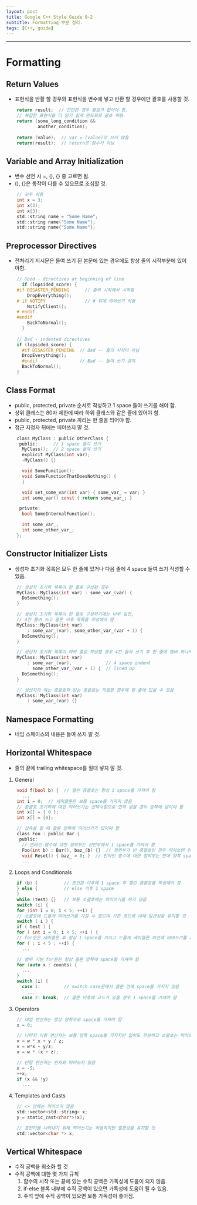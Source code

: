 ```yaml
---
layout: post
title: Google C++ Style Guide 9-2
subtitle: Formatting 부분 정리.
tags: [C++, guide]
---
```


-------------

# Formatting
## Return Values
- 표현식을 반활 할 경우와 표현식을 변수에 넣고 반환 할 경우에만 괄호를 사용할 것.
~~~C
    return result;  // 간단한 경우 괄호가 없어야 함.
    // 복잡한 표현식을 더 읽기 쉽게 만드므로 괄호 허용.
    return (some_long_condition &&
            another_condition);
			
    return (value);  // var = (value)로 쓰지 않음
	return(result);  // return은 함수가 아님
~~~

## Variable and Array Initialization
- 변수 선언 시 =, (), {} 중 고르면 됨.
- (), {}은 동작이 다를 수 있으므로 조심할 것.
~~~C
    // 모두 허용
    int x = 3;
    int x(3);
    int x{3};
    std::string name = "Some Name";
    std::string name("Some Name");
    std::string name{"Some Name"};
~~~

## Preprocessor Directives
- 전처리기 지시문은 들여 쓰기 된 본문에 있는 경우에도 항상 줄의 시작부분에 있어야함.
~~~C
    // Good - directives at beginning of line
      if (lopsided_score) {
    #if DISASTER_PENDING      // 줄의 시작에서 시작함
        DropEverything();
    # if NOTIFY               // # 뒤에 띄어쓰기 허용
        NotifyClient();
    # endif
    #endif
        BackToNormal();
      }
  
    // Bad - indented directives
    if (lopsided_score) {
      #if DISASTER_PENDING  // Bad -- 줄의 시작이 아님
      DropEverything();
      #endif                // Bad -- 들여 쓰기 금지
      BackToNormal();
    }
~~~
## Class Format
- public, protected, private 순서로 작성하고 1 space 들여 쓰기를 해야 함.
- 상위 클래스는 80자 제한에 따라 하위 클래스와 같은 줄에 있어야 함.
- public, protected, private 끼리는 한 줄을 띄어야 함.
- 접근 지정자 뒤에는 띄어쓰지 말 것.
~~~C
    class MyClass : public OtherClass {
     public:      // 1 space 들여 쓰기
      MyClass();  // 2 space 들여 쓰기
      explicit MyClass(int var);
      ~MyClass() {}

      void SomeFunction();
      void SomeFunctionThatDoesNothing() {
      }

      void set_some_var(int var) { some_var_ = var; }
      int some_var() const { return some_var_; }

     private:
      bool SomeInternalFunction();

      int some_var_;
      int some_other_var_;
    };
~~~

## Constructor Initializer Lists
- 생성자 초기화 목록은 모두 한 줄에 있거나 다음 줄에 4 space 들여 쓰기 작성할 수 있음.
~~~C
    // 생성자 초기화 목록이 한 줄로 구성된 경우
    MyClass::MyClass(int var) : some_var_(var) {
      DoSomething();
    }

    // 생성자 초기화 목록이 한 줄로 구성하기에는 너무 길면,
    // 4칸 들여 쓰고 콜론 이후 목록을 작성해야 함
    MyClass::MyClass(int var)
        : some_var_(var), some_other_var_(var + 1) {
      DoSomething();
    }

    // 생성자 초기화 목록이 여러 줄로 작성할 경우 4칸 들여 쓰기 후 한 줄에 멤버 하나씩 작성 후 열을 맞춰야 함
    MyClass::MyClass(int var)
        : some_var_(var),             // 4 space indent
          some_other_var_(var + 1) {  // lined up
      DoSomething();
    }

    // 생성자의 여는 중괄호와 닫는 중괄호는 적절한 경우에 한 줄에 있을 수 있음
    MyClass::MyClass(int var)
        : some_var_(var) {}
~~~

## Namespace Formatting
- 네임 스페이스의 내용은 들여 쓰지 말 것.

## Horizontal Whitespace
- 줄의 끝에 trailing whitespace를 절대 넣지 말 것.
1. General

~~~C
    void f(bool b) {  // 열린 중괄호는 항상 1 space를 가져야 함
      ...
    int i = 0;  // 세미클론은 보통 space를 가지지 않음
    // 중괄호 초기화에 대한 띄어쓰기는 선택사항으로 만약 넣을 경우 양쪽에 넣어야 함
    int x[] = { 0 };
    int x[] = {0};

    // 상속을 할 때 콜론 양쪽에 띄어쓰기가 있어야 함
    class Foo : public Bar {
     public:
      // 인라인 함수에 대한 정의부는 선언부에서 1 space를 가져야 함
      Foo(int b) : Bar(), baz_(b) {}  // 정의부가 빈 중괄호인 경우 띄어쓰면 안 됨
      void Reset() { baz_ = 0; }  // 인라인 함수에 대한 정의부는 안에 양쪽 space를 넣어야 함
      ...
~~~
2. Loops and Conditionals
~~~C
    if (b) {          // 조건문 이후에 1 space 후 열린 중괄호를 작성해야 함
    } else {          // else 이후 1 space
    }
    while (test) {}   // 보통 소괄호에는 띄어쓰기를 하지 않음
    switch (i) {
    for (int i = 0; i < 5; ++i) {
    // 소괄호에 드물게 띄어쓰기를 가질 수 있으며 기존 코드에 대해 일관성을 유지할 것
    switch ( i ) {
    if ( test ) {
    for ( int i = 0; i < 5; ++i ) {
    // for문은 세미콜론 후 항상 1 space를 가지고 드믈게 세미클론 이전에 띄어쓰기를 가질 수 있음
    for ( ; i < 5 ; ++i) {
      ...

    // 범위 기반 for문은 항상 콜론 양쪽에 space를 가져야 함
    for (auto x : counts) {
      ...
    }
    switch (i) {
      case 1:         // switch case문에서 클론 전에 space를 가지지 않음
        ...
      case 2: break;  // 콜론 이후에 코드가 있을 경우 1 space를 가져야 함
~~~
3. Operators
~~~C
    // 대입 연산자는 항상 양쪽으로 space를 가져야 함
    x = 0;

    // 나머지 이항 연산자는 보통 양쪽 space를 가지지만 없어도 무방하고 소괄호는 띄어쓰지 않음
    v = w * x + y / z;
    v = w*x + y/z;
    v = w * (x + z);

    // 단항 연산자는 인자와 띄어쓰지 않음
    x = -5;
    ++x;
    if (x && !y)
      ...
~~~
4. Templates and Casts
~~~C
    // <> 안에는 띄어쓰지 않음
    std::vector<std::string> x;
    y = static_cast<char*>(x);

    // 포인터를 나타내기 위해 띄어쓰기는 허용하지만 일관성을 유지할 것
    std::vector<char *> x;
~~~

## Vertical Whitespace
- 수직 공백을 최소화 할 것
- 수직 공백에 대한 몇 가지 규칙
    1. 함수의 시작 또는 끝에 있는 수직 공백은 가독성에 도움이 되지 않음.
	2. if-else 블록 내부에 수직 공백이 있으면 가독성에 도움이 될 수 있음.
	3. 주석 앞에 수직 공백이 있으면 보통 가독성이 좋아짐.